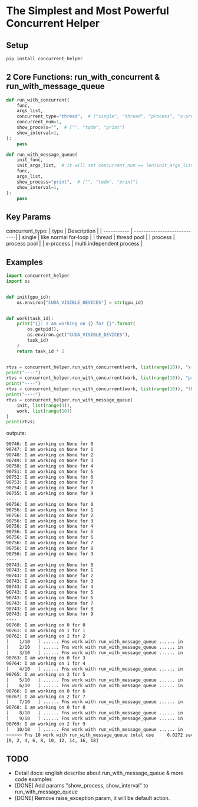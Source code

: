 The Simplest and Most Powerful Concurrent Helper
===============

Setup
----------
```bash
pip install concurrent_helper
```


2 Core Functions: run_with_concurrent & run_with_message_queue
----------

```python
def run_with_concurrent(
    func,
    args_list,
    concurrent_type="thread",  # ["single", "thread", "process", "x-process"]
    concurrent_num=1,
    show_process="",  # ["", "tqdm", "print"]
    show_interval=1,
):
    pass

def run_with_message_queue(
    init_func,
    init_args_list,  # it will set concurrent_num == len(init_args_list)
    func,
    args_list,
    show_process="print",  # ["", "tqdm", "print"]
    show_interval=1,
):
    pass
```


Key Params
----------

concurrent_type:
| type        | Description                 |
| ----------- | ----------------------------|
| single      | like normal for-loop        |
| thread      | thread pool                 |
| process     | process pool                |
| x-process   | multi independent process   |


Examples
----------
```python
import concurrent_helper
import os


def init(gpu_id):
    os.environ["CUDA_VISIBLE_DEVICES"] = str(gpu_id)


def work(task_id):
    print("{}: I am working on {} for {}".format(
        os.getpid(),
        os.environ.get("CUDA_VISIBLE_DEVICES"),
        task_id)
    )
    return task_id * 2


rtvs = concurrent_helper.run_with_concurrent(work, list(range(10)), "x-process")
print("----")
rtvs = concurrent_helper.run_with_concurrent(work, list(range(10)), "process")
print("----")
rtvs = concurrent_helper.run_with_concurrent(work, list(range(10)), "thread")
print("----")
rtvs = concurrent_helper.run_with_message_queue(
    init, list(range(3)), 
    work, list(range(10))
)
print(rtvs)
```

outputs:
```bash
90746: I am working on None for 0
90747: I am working on None for 1
90748: I am working on None for 2
90749: I am working on None for 3
90750: I am working on None for 4
90751: I am working on None for 5
90752: I am working on None for 6
90753: I am working on None for 7
90754: I am working on None for 8
90755: I am working on None for 9
----
90756: I am working on None for 0
90756: I am working on None for 1
90756: I am working on None for 2
90756: I am working on None for 3
90756: I am working on None for 4
90756: I am working on None for 5
90756: I am working on None for 6
90756: I am working on None for 7
90756: I am working on None for 8
90756: I am working on None for 9
----
90743: I am working on None for 0
90743: I am working on None for 1
90743: I am working on None for 2
90743: I am working on None for 3
90743: I am working on None for 4
90743: I am working on None for 5
90743: I am working on None for 6
90743: I am working on None for 7
90743: I am working on None for 8
90743: I am working on None for 9
----
90760: I am working on 0 for 0
90761: I am working on 1 for 1
90762: I am working on 2 for 2
[    1/10   ] ...... Fns work with run_with_message_queue ...... in     0.0073 seconds.
[    2/10   ] ...... Fns work with run_with_message_queue ...... in     0.0068 seconds.
[    3/10   ] ...... Fns work with run_with_message_queue ...... in     0.0067 seconds.
90763: I am working on 0 for 3
90764: I am working on 1 for 4
[    4/10   ] ...... Fns work with run_with_message_queue ...... in     0.0055 seconds.
90765: I am working on 2 for 5
[    5/10   ] ...... Fns work with run_with_message_queue ...... in     0.0053 seconds.
[    6/10   ] ...... Fns work with run_with_message_queue ...... in     0.0054 seconds.
90766: I am working on 0 for 6
90767: I am working on 2 for 7
[    7/10   ] ...... Fns work with run_with_message_queue ...... in     0.0051 seconds.
90768: I am working on 0 for 8
[    8/10   ] ...... Fns work with run_with_message_queue ...... in     0.0053 seconds.
[    9/10   ] ...... Fns work with run_with_message_queue ...... in     0.0053 seconds.
90769: I am working on 2 for 9
[   10/10   ] ...... Fns work with run_with_message_queue ...... in     0.0050 seconds.
>>>>>> Fns 10 work with run_with_message_queue total use     0.0272 seconds.
[0, 2, 4, 6, 8, 10, 12, 14, 16, 18]
```


TODO
----------

- Detail docs: english describe about run_with_message_queue & more code examples
- [DONE] Add params "show_process, show_interval" to run_with_message_queue
- [DONE] Remove raise_exception param, it will be default action.

